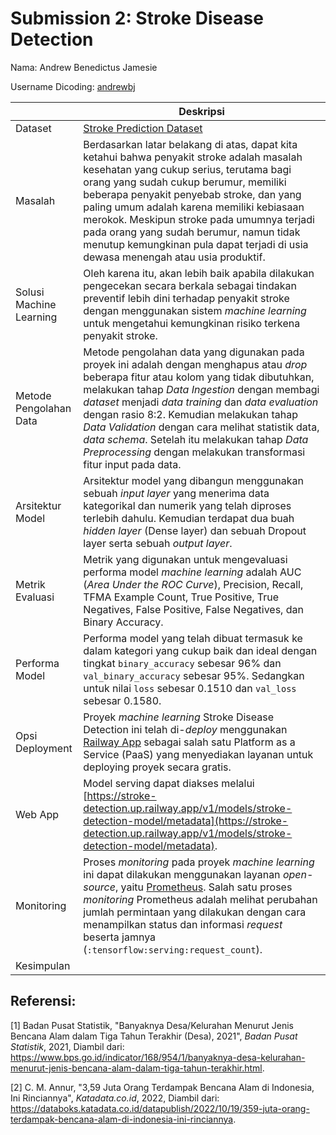 # Submission 2: Stroke Disease Detection

Nama: Andrew Benedictus Jamesie

Username Dicoding: [andrewbj](https://www.dicoding.com/users/andrewbj)

|     | Deskripsi |
| --- | --------- |
| Dataset | [Stroke Prediction Dataset](https://www.kaggle.com/datasets/fedesoriano/stroke-prediction-dataset) |
| Masalah | Berdasarkan latar belakang di atas, dapat kita ketahui bahwa penyakit stroke adalah masalah kesehatan yang cukup serius, terutama bagi orang yang sudah cukup berumur, memiliki beberapa penyakit penyebab stroke, dan yang paling umum adalah karena memiliki kebiasaan merokok. Meskipun stroke pada umumnya terjadi pada orang yang sudah berumur, namun tidak menutup kemungkinan pula dapat terjadi di usia dewasa menengah atau usia produktif. |
| Solusi Machine Learning | Oleh karena itu, akan lebih baik apabila dilakukan pengecekan secara berkala sebagai tindakan preventif lebih dini terhadap penyakit stroke dengan menggunakan sistem *machine learning* untuk mengetahui kemungkinan risiko terkena penyakit stroke. |
| Metode Pengolahan Data | Metode pengolahan data yang digunakan pada proyek ini adalah dengan menghapus atau *drop* beberapa fitur atau kolom yang tidak dibutuhkan, melakukan tahap *Data Ingestion* dengan membagi *dataset* menjadi *data training* dan *data evaluation* dengan rasio 8:2. Kemudian melakukan tahap *Data Validation* dengan cara melihat statistik data, *data schema*. Setelah itu melakukan tahap *Data Preprocessing* dengan melakukan transformasi fitur input pada data. |
| Arsitektur Model | Arsitektur model yang dibangun menggunakan sebuah *input layer* yang menerima data kategorikal dan numerik yang telah diproses terlebih dahulu. Kemudian terdapat dua buah *hidden layer* (Dense layer) dan sebuah Dropout layer serta sebuah *output layer*. |
| Metrik Evaluasi | Metrik yang digunakan untuk mengevaluasi performa model *machine learning* adalah AUC (*Area Under the ROC Curve*), Precision, Recall, TFMA Example Count, True Positive, True Negatives, False Positive, False Negatives, dan Binary Accuracy. |
| Performa Model | Performa model yang telah dibuat termasuk ke dalam kategori yang cukup baik dan ideal dengan tingkat `binary_accuracy` sebesar 96% dan `val_binary_accuracy` sebesar 95%. Sedangkan untuk nilai `loss` sebesar 0.1510 dan `val_loss` sebesar 0.1580. |
| Opsi Deployment | Proyek *machine learning* Stroke Disease Detection ini telah di-*deploy* menggunakan [Railway App](https://railway.app) sebagai salah satu Platform as a Service (PaaS) yang menyediakan layanan untuk deploying proyek secara gratis. |
| Web App | Model serving dapat diakses melalui [https://stroke-detection.up.railway.app/v1/models/stroke-detection-model/metadata](https://stroke-detection.up.railway.app/v1/models/stroke-detection-model/metadata). |
| Monitoring | Proses *monitoring* pada proyek *machine learning* ini dapat dilakukan menggunakan layanan *open-source*, yaitu [Prometheus](https://prometheus.io). Salah satu proses *monitoring* Prometheus adalah melihat perubahan jumlah permintaan yang dilakukan dengan cara menampilkan status dan informasi *request* beserta jamnya (`:tensorflow:serving:request_count`). |
| Kesimpulan |  |

## Referensi:

[1] Badan Pusat Statistik, "Banyaknya Desa/Kelurahan Menurut Jenis Bencana Alam dalam Tiga Tahun Terakhir (Desa), 2021", *Badan Pusat Statistik*, 2021, Diambil dari: https://www.bps.go.id/indicator/168/954/1/banyaknya-desa-kelurahan-menurut-jenis-bencana-alam-dalam-tiga-tahun-terakhir.html.

[2] C. M. Annur, "3,59 Juta Orang Terdampak Bencana Alam di Indonesia, Ini Rinciannya", *Katadata.co.id*, 2022, Diambil dari: https://databoks.katadata.co.id/datapublish/2022/10/19/359-juta-orang-terdampak-bencana-alam-di-indonesia-ini-rinciannya.
